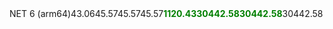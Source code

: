 <tr><th>NET 6 (arm64)</th><td>43.06</td><td>45.57</td><td>45.57</td><td>45.57</td><td><b style="color: green">1120.43</b></td><td><b style="color: green">30442.58</b></td><td><b style="color: green">30442.58</b></td><td>30442.58</td></tr>